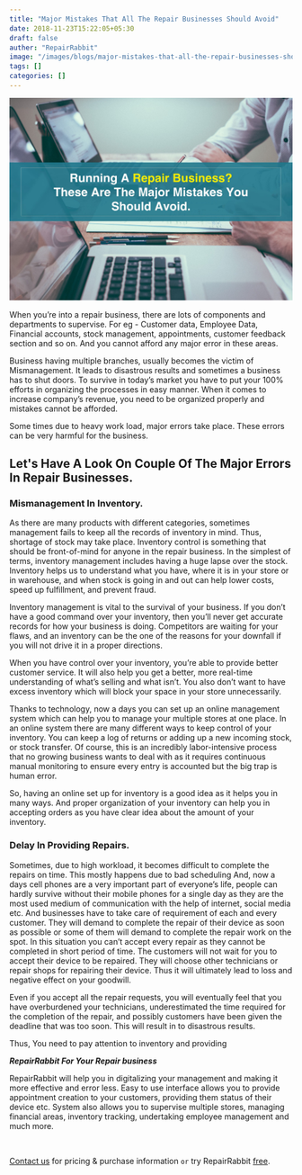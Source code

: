 ```yaml
---
title: "Major Mistakes That All The Repair Businesses Should Avoid"
date: 2018-11-23T15:22:05+05:30
draft: false
auther: "RepairRabbit"
image: "/images/blogs/major-mistakes-that-all-the-repair-businesses-should-avoid-min.jpg"
tags: []
categories: []
---
```


<img src="/images/blogs/major-mistakes-that-all-the-repair-businesses-should-avoid-min.jpg" />

When you’re into a repair business, there are lots of components and departments to supervise. For eg - Customer data, Employee Data, Financial accounts, stock management, appointments, customer feedback section and so on. And you cannot afford any major error in these areas.

Business having multiple branches, usually becomes the victim of Mismanagement. It leads to disastrous results and sometimes a business has to shut doors. To survive in today’s market you have to put your 100% efforts in organizing the processes in easy manner. When it comes to increase company’s revenue, you need to be organized properly and mistakes cannot be afforded.

Some times due to heavy work load, major errors take place. These errors can be very harmful for the business. 

## Let's Have A Look On Couple Of The Major Errors In Repair Businesses.

### Mismanagement In Inventory.

As there are many products with different categories, sometimes management fails to keep all the records of inventory in mind. Thus, shortage of stock may take place. Inventory control is something that should be front-of-mind for anyone in the repair business. In the simplest of terms, inventory management includes having a huge lapse over the stock. Inventory helps us to understand what you have, where it is in your store or in warehouse, and when stock is going in and out can help lower costs, speed up fulfillment, and prevent fraud.

Inventory management is vital to the survival of your business. If you don’t have a good command over your inventory, then you’ll never get accurate records for how your business is doing. Competitors are waiting for your flaws, and an inventory can be the one of the reasons for your downfall if you will not drive it in a proper directions.

When you have control over your inventory, you’re able to provide better customer service. It will also help you get a better, more real-time understanding of what’s selling and what isn’t. You also don’t want to have excess inventory which will block your space in your store unnecessarily.

Thanks to technology, now a days you can set up an online management system which can help you to manage your multiple stores at one place.
In an online system there are many different ways to keep control of your inventory. You can keep a log of returns or adding up a new incoming stock, or stock transfer. Of course, this is an incredibly labor-intensive process that no growing business wants to deal with as it requires continuous manual monitoring to ensure every entry is accounted but the big trap is human error.

So, having an online set up for inventory is a good idea as it helps you in many ways. And proper organization of your inventory can help you in accepting orders as you have clear idea about the amount of your inventory.

### Delay In Providing Repairs.

Sometimes, due to high workload, it becomes difficult to complete the repairs on time. This mostly happens due to bad scheduling And, now a days cell phones are a very important part of everyone’s life, people can hardly survive without their mobile phones for a single day as they are the most used medium of communication with the help of internet, social media etc. And businesses have to take care of requirement of each and every customer. They will demand to complete the repair of their device as soon as possible or some of them will demand to complete the repair work on the spot. In this situation you can’t accept every repair as they cannot be completed in short period of time. The customers will not wait for you to accept their device to be repaired. They will choose other technicians or repair shops for repairing their device. Thus it will ultimately lead to loss and negative effect on your goodwill.

Even if you accept all the repair requests, you will eventually feel that you have overburdened your technicians, underestimated the time required for the completion of the repair, and possibly customers have been given the deadline that was too soon. This will result in to disastrous results.

Thus, You need to pay attention to inventory and providing 

___RepairRabbit For Your Repair business___

RepairRabbit will help you in digitalizing your management and making it more effective and error less. Easy to use interface allows you to provide appointment creation to your customers, providing them status of their device etc. System also allows you to supervise multiple stores, managing financial areas, inventory tracking, undertaking employee management and much more.

<br>

<a href="mailto:contact@repairrabbit.co?subject=Query of RepairRabbit" target="_blank">Contact us</a> for pricing & purchase information `or` try RepairRabbit <a href="https://demo.repairrabbit.co/admin" rel="noopener" target="_blank" title="RepairRabbit Demo">free</a>.

<br>